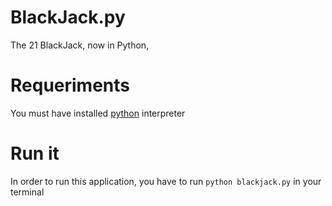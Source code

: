 # BlackJack.py
The 21 BlackJack, now in Python, 


# Requeriments
You must have installed <a href="https://www.python.org/downloads/">python</a> interpreter

# Run it
In order to run this application, you have to run `python blackjack.py` in your terminal
